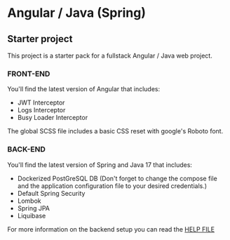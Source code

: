# Angular / Java (Spring)

## Starter project

This project is a starter pack for a fullstack Angular / Java web project.

### FRONT-END

You'll find the latest version of Angular that includes:

- JWT Interceptor
- Logs Interceptor
- Busy Loader Interceptor

The global SCSS file includes a basic CSS reset with google's Roboto font.

### BACK-END

You'll find the latest version of Spring and Java 17 that includes:

- Dockerized PostGreSQL DB
  (Don't forget to change the compose file and the application configuration file to your desired credentials.)
- Default Spring Security
- Lombok
- Spring JPA
- Liquibase

For more information on the backend setup you can read the [HELP FILE](./backend/HELP.md)